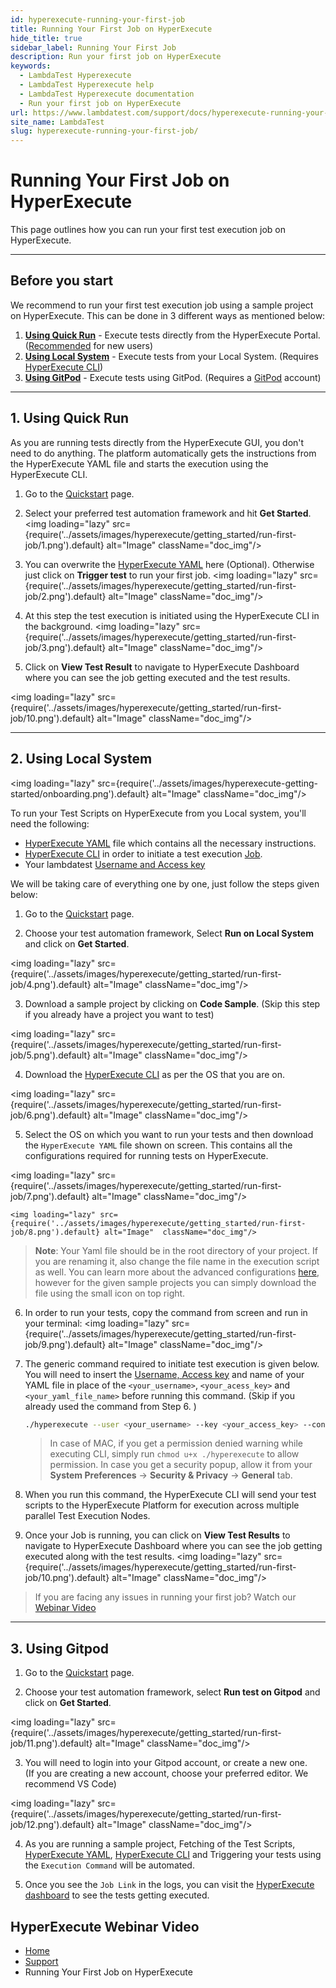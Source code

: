 ```yaml
---
id: hyperexecute-running-your-first-job
title: Running Your First Job on HyperExecute
hide_title: true
sidebar_label: Running Your First Job 
description: Run your first job on HyperExecute
keywords:
  - LambdaTest Hyperexecute
  - LambdaTest Hyperexecute help
  - LambdaTest Hyperexecute documentation
  - Run your first job on HyperExecute
url: https://www.lambdatest.com/support/docs/hyperexecute-running-your-first-job/
site_name: LambdaTest
slug: hyperexecute-running-your-first-job/
---
```


<script type="application/ld+json"
      dangerouslySetInnerHTML={{ __html: JSON.stringify({
       "@context": "https://schema.org",
        "@type": "BreadcrumbList",
        "itemListElement": [{
          "@type": "ListItem",
          "position": 1,
          "name": "Home",
          "item": "https://www.lambdatest.com"
        },{
          "@type": "ListItem",
          "position": 2,
          "name": "Support",
          "item": "https://www.lambdatest.com/support/docs/"
        },{
          "@type": "ListItem",
          "position": 3,
          "name": "Running Your First Job on HyperExecute",
          "item": "https://www.lambdatest.com/support/docs/hyperexecute-running-your-first-job/"
        }]
      })
    }}
></script>

# Running Your First Job on HyperExecute

This page outlines how you can run your first test execution job on HyperExecute.

***

## Before you start

We recommend to run your first test execution job using a sample project on HyperExecute. This can be done in 3 different ways as mentioned below:
1. [**Using Quick Run**](/support/docs/hyperexecute-running-your-first-job/#1-using-quick-run) - Execute tests directly from the HyperExecute Portal. ([Recommended](https://hyperexecute.lambdatest.com/quickstart) for new users) 
2. [**Using Local System**](/support/docs/hyperexecute-running-your-first-job/#2-using-local-system) - Execute tests from your Local System. (Requires [HyperExecute CLI](/support/docs/hyperexecute-cli-run-tests-on-hyperexecute-grid/))
3. [**Using GitPod**](/support/docs/hyperexecute-running-your-first-job/#3-using-gitpod) -  Execute tests using GitPod. (Requires a [GitPod](https://gitpod.io/login/) account)

***

## 1. Using Quick Run

As you are running tests directly from the HyperExecute GUI, you don't need to do anything.
The platform automatically gets the instructions from the HyperExecute YAML file and starts the execution using the HyperExecute CLI.

1. Go to the [Quickstart](https://hyperexecute.lambdatest.com/quickstart) page.

2. Select your preferred test automation framework and hit **Get Started**.
  <img loading="lazy" src={require('../assets/images/hyperexecute/getting_started/run-first-job/1.png').default} alt="Image"  className="doc_img"/>

3. You can overwrite the [HyperExecute YAML](/support/docs/deep-dive-into-hyperexecute-yaml) here (Optional).
Otherwise just click on **Trigger test** to run your first job. 
  <img loading="lazy" src={require('../assets/images/hyperexecute/getting_started/run-first-job/2.png').default} alt="Image"  className="doc_img"/>

4. At this step the test execution is initiated using the HyperExecute CLI in the background.
  <img loading="lazy" src={require('../assets/images/hyperexecute/getting_started/run-first-job/3.png').default} alt="Image"  className="doc_img"/>

5. Click on **View Test Result** to navigate to HyperExecute Dashboard where you can see the job getting executed and the test results.

  <img loading="lazy" src={require('../assets/images/hyperexecute/getting_started/run-first-job/10.png').default} alt="Image"  className="doc_img"/>

***

## 2. Using Local System

<img loading="lazy" src={require('../assets/images/hyperexecute-getting-started/onboarding.png').default} alt="Image"  className="doc_img"/>

To run your Test Scripts on HyperExecute from you Local system, you'll need the following:
- [HyperExecute YAML](/support/docs/deep-dive-into-hyperexecute-yaml/) file which contains all the necessary instructions.
- [HyperExecute CLI](/support/docs/hyperexecute-cli-run-tests-on-hyperexecute-grid/) in order to initiate a test execution [Job](/support/docs/hyperexecute-concepts/#1-jobs).
- Your lambdatest [Username and Access key](/support/docs/hyperexecute-how-to-get-my-username-and-access-key/)

We will be taking care of everything one by one, just follow the steps given below: 

1. Go to the [Quickstart](https://hyperexecute.lambdatest.com/quickstart) page.

2. Choose your test automation framework, Select **Run on Local System** and click on **Get Started**. 

  <img loading="lazy" src={require('../assets/images/hyperexecute/getting_started/run-first-job/4.png').default} alt="Image"  className="doc_img"/>

3. Download a sample project by clicking on **Code Sample**. (Skip this step if you already have a project you want to test)

  <img loading="lazy" src={require('../assets/images/hyperexecute/getting_started/run-first-job/5.png').default} alt="Image"  className="doc_img"/>

4. Download the [HyperExecute CLI](/support/docs/hyperexecute-cli-run-tests-on-hyperexecute-grid/) as per the OS that you are on.

  <img loading="lazy" src={require('../assets/images/hyperexecute/getting_started/run-first-job/6.png').default} alt="Image"  className="doc_img"/>

5. Select the OS on which you want to run your tests and then download the `HyperExecute YAML` file shown on screen. This contains all the configurations required for running tests on HyperExecute. 

  <img loading="lazy" src={require('../assets/images/hyperexecute/getting_started/run-first-job/7.png').default} alt="Image"  className="doc_img"/>

    <img loading="lazy" src={require('../assets/images/hyperexecute/getting_started/run-first-job/8.png').default} alt="Image"  className="doc_img"/>

   > **Note**: Your Yaml file should be in the root directory of your project. If you are renaming it, also change the file name in the execution script as well. You can learn more about the advanced configurations [here](/support/docs/deep-dive-into-hyperexecute-yaml/), however for the given sample projects you can simply download the file using the small icon on top right. 

6. In order to run your tests, copy the command from screen and run in your terminal: 
  <img loading="lazy" src={require('../assets/images/hyperexecute/getting_started/run-first-job/9.png').default} alt="Image"  className="doc_img"/>

7. The generic command required to initiate test execution is given below. You will need to insert the [Username, Access key](/support/docs/hyperexecute-how-to-get-my-username-and-access-key/) and name of your YAML file in place of the `<your_username>`, `<your_acess_key>`  and `<your_yaml_file_name>` before running this command. (Skip if you already used the command from Step 6. )

    ```bash
    ./hyperexecute --user <your_username> --key <your_access_key> --config <your_yaml_file_name>"
    ```
   
    > In case of MAC, if you get a permission denied warning while executing CLI, simply run `chmod u+x ./hyperexecute` to allow permission. In case you get a security popup, allow it from your **System Preferences** → **Security & Privacy** → **General** tab.

8. When you run this command, the HyperExecute CLI will send your test scripts to the HyperExecute Platform for execution across multiple parallel Test Execution Nodes.

9. Once your Job is running, you can click on **View Test Results** to navigate to HyperExecute Dashboard where you can see the job getting executed along with the test results.
  <img loading="lazy" src={require('../assets/images/hyperexecute/getting_started/run-first-job/10.png').default} alt="Image"  className="doc_img"/>

> If you are facing any issues in running your first job? Watch our [Webinar Video](/support/docs/hyperexecute-running-your-first-job/#hyperexecute-webinar-video)

***

## 3. Using Gitpod

1. Go to the [Quickstart](https://hyperexecute.lambdatest.com/quickstart) page.

2. Choose your test automation framework, select **Run test on Gitpod** and click on **Get Started**.

  <img loading="lazy" src={require('../assets/images/hyperexecute/getting_started/run-first-job/11.png').default} alt="Image"  className="doc_img"/>

3. You will need to login into your Gitpod account, or create a new one. <br/>
  (If you are creating a new account, choose your preferred editor. We recommend VS Code)

  <img loading="lazy" src={require('../assets/images/hyperexecute/getting_started/run-first-job/12.png').default} alt="Image"  className="doc_img"/>

4. As you are running a sample project, Fetching of the Test Scripts, [HyperExecute YAML](/support/docs/deep-dive-into-hyperexecute-yaml/), [HyperExecute CLI](/support/docs/hyperexecute-cli-run-tests-on-hyperexecute-grid/) and Triggering your tests using the `Execution Command` will be automated. 

5. Once you see the `Job Link` in the logs, you can visit the [HyperExecute dashboard](https://hyperexecute.lambdatest.com/hyperexecute) to see the tests getting executed.

## HyperExecute Webinar Video

<div className="ytframe"> 
<div className="youtube" data-embed="7aZv7knyViw">
    <div className="play-button"></div>
</div>
</div>

<nav aria-label="breadcrumbs">
  <ul className="breadcrumbs">
    <li className="breadcrumbs__item">
      <a className="breadcrumbs__link" target="_self" href="https://www.lambdatest.com">
        Home
      </a>
    </li>
    <li className="breadcrumbs__item">
      <a className="breadcrumbs__link" target="_self" href="https://www.lambdatest.com/support/docs/">
        Support
      </a>
    </li>
    <li className="breadcrumbs__item breadcrumbs__item--active">
      <span className="breadcrumbs__link">
        Running Your First Job on HyperExecute
      </span>
    </li>
  </ul>
</nav>
